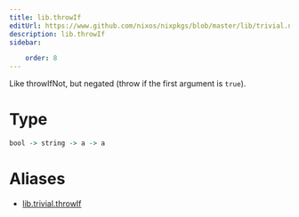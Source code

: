 ```yaml
---
title: lib.throwIf
editUrl: https://www.github.com/nixos/nixpkgs/blob/master/lib/trivial.nix#L532C13
description: lib.throwIf
sidebar:

    order: 8
---
```


Like throwIfNot, but negated (throw if the first argument is `true`).

# Type

```haskell
bool -> string -> a -> a
```


# Aliases

- [lib.trivial.throwIf](/reference/libtrivial.throwIf)


